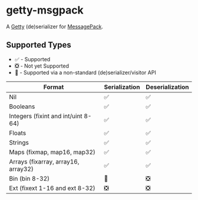 # getty-msgpack

A [Getty](https://getty.so) (de)serializer for [MessagePack](https://msgpack.org).

## Supported Types

- ✅ - Supported
- ❎ - Not yet Supported
- 🔧 - Supported via a non-standard (de)serializer/visitor API

| Format                              | Serialization | Deserialization |
| ----------------------------------- | ------------- | --------------- |
| Nil                                 | ✅            | ✅              |
| Booleans                            | ✅            | ✅              |
| Integers (fixint and int/uint 8-64) | ✅            | ✅              |
| Floats                              | ✅            | ✅              |
| Strings                             | ✅            | ✅              |
| Maps (fixmap, map16, map32)         | ✅            | ✅              |
| Arrays (fixarray, array16, array32) | ✅            | ✅              |
| Bin (bin 8-32)                      | 🔧            | ❎              |
| Ext (fixext 1-16 and ext 8-32)      | ❎            | ❎              |
